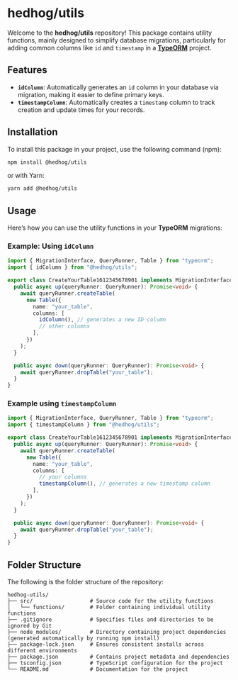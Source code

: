 # hedhog/utils

Welcome to the **hedhog/utils** repository! This package contains utility functions, mainly designed to simplify database migrations, particularly for adding common columns like `id` and `timestamp` in a [**TypeORM**](https://typeorm.io/) project.

## Features

- **`idColumn`**: Automatically generates an `id` column in your database via migration, making it easier to define primary keys.
- **`timestampColumn`**: Automatically creates a `timestamp` column to track creation and update times for your records.

## Installation

To install this package in your project, use the following command (npm):

```bash
npm install @hedhog/utils
```

or with Yarn:

```bash
yarn add @hedhog/utils
```

## Usage

Here’s how you can use the utility functions in your **TypeORM** migrations:

### Example: Using `idColumn`

```typescript
import { MigrationInterface, QueryRunner, Table } from "typeorm";
import { idColumn } from "@hedhog/utils";

export class CreateYourTable1612345678901 implements MigrationInterface {
  public async up(queryRunner: QueryRunner): Promise<void> {
    await queryRunner.createTable(
      new Table({
        name: "your_table",
        columns: [
          idColumn(), // generates a new ID column
          // other columns
        ],
      })
    );
  }

  public async down(queryRunner: QueryRunner): Promise<void> {
    await queryRunner.dropTable("your_table");
  }
}
```

### Example using `timestampColumn`

```typescript
import { MigrationInterface, QueryRunner, Table } from "typeorm";
import { timestampColumn } from "@hedhog/utils";

export class CreateYourTable1612345678901 implements MigrationInterface {
  public async up(queryRunner: QueryRunner): Promise<void> {
    await queryRunner.createTable(
      new Table({
        name: "your_table",
        columns: [
          // your columns
          timestampColumn(), // generates a new timestamp column
        ],
      })
    );
  }

  public async down(queryRunner: QueryRunner): Promise<void> {
    await queryRunner.dropTable("your_table");
  }
}
```

## Folder Structure

The following is the folder structure of the repository:

```plaintext
hedhog-utils/
├── src/                  # Source code for the utility functions
│   └── functions/        # Folder containing individual utility functions
├── .gitignore            # Specifies files and directories to be ignored by Git
├── node_modules/         # Directory containing project dependencies (generated automatically by running npm install)
├── package-lock.json     # Ensures consistent installs across different environments
├── package.json          # Contains project metadata and dependencies
├── tsconfig.json         # TypeScript configuration for the project
└── README.md             # Documentation for the project
```
